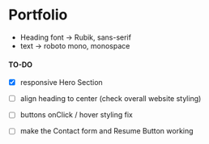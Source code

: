 # Portfolio
- Heading font -> Rubik, sans-serif
- text -> roboto mono, monospace

#### TO-DO 
-[x] responsive Hero Section
-[ ] align heading to center (check overall website styling)
-[ ] buttons onClick / hover styling fix
-[ ] make the Contact form and Resume Button working

